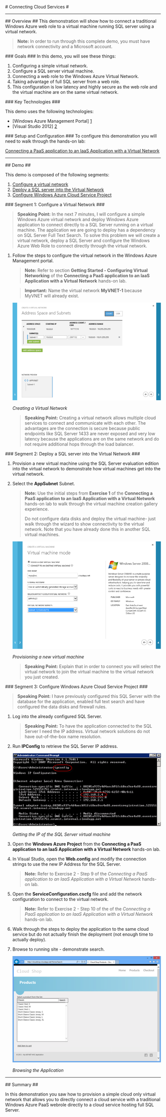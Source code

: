 <a name="title" />
# Connecting Cloud Services #

---

<a name="Overview" />
## Overview ##
This demonstration will show how to connect a traditional Windows Azure web role to a virtual machine running SQL server using a virtual network. 

> **Note:** In order to run through this complete demo, you must have network connectivity and a Microsoft account.

<a id="goals" />
### Goals ###
In this demo, you will see these things:

1.	Configuring a simple virtual network. 
1.	Configure a SQL server virtual machine.
1.	Connecting a web role to the Windows Azure Virtual Network.
1.	Taking advantage of full SQL server from a web role.
1.	This configuration is low latency and highly secure as the web role and the virtual machine are on the same virtual network.

<a name="technologies" />
### Key Technologies ###

This demo uses the following technologies:

- [Windows Azure Management Portal] [1]
- [Visual Studio 2012] [2]

[1]: https://manage.windowsazure.com/
[2]: http://www.microsoft.com/visualstudio/11

<a name="setup" />
### Setup and Configuration ###
To configure this demonstration you will need to walk through the hands-on lab:

[Connecting a PaaS application to an IaaS Application with a Virtual Network](https://github.com/WindowsAzure-TrainingKit/HOL-ConnectingApplicationsVNet) 

---

<a name="Demo" />
## Demo ##

This demo is composed of the following segments:

1. [Configure a virtual network](#segment1)
1. [Deploy a SQL server into the Virtual Network](#segment2)
1. [Configure Windows Azure Cloud Service Project](#segment3)

<a name="segment1" />
### Segment 1: Configure a Virtual Network  ###

> **Speaking Point:** In the next 7 minutes, I will configure a simple Windows Azure virtual network and deploy Windows Azure application to connect directly to a SQL Server running on a virtual machine. The application we are going to deploy has a dependency on SQL Server Full Text Search. To solve this problem we will create a virtual network, deploy a SQL Server and configure the Windows Azure Web Role to connect directly through the virtual network.

1. Follow the steps to configure the virtual network in the Windows Azure Management portal.

	> **Note:**  Refer to section **Getting Started - Configuring Virtual Networking** of the **Connecting a PaaS application to an IaaS Application with a Virtual Network** hands-on lab.
	
	> **Important:** Name the virtual network **MyVNET-1** because MyVNET will already exist.

	![Creating a Virtual Network](Images/creating-a-virtual-network.png?raw=true "Creating a Virtual Network")

	_Creating a Virtual Network_

	> **Speaking Point:** Creating a virtual network allows multiple cloud services to connect and communicate with each other. The advantages are the connection is secure because public endpoints like SQL Server 1433 are never exposed and very low latency because the applications are on the same network and do not require additional hops through the load balancer. 

<a name="segment2" />
### Segment 2: Deploy a SQL server into the Virtual Network ###

1. Provision a new virtual machine using the SQL Server evaluation edition into the virtual network to demonstrate how virtual machines get into the virtual network. 

1. Select the **AppSubnet** Subnet.

	> **Note:** Use the initial steps from **Exercise 1** of the **Connecting a PaaS application to an IaaS Application with a Virtual Network** hands-on lab to walk through the virtual machine creation gallery experience. 
	>
	> Do not configure data disks and deploy the virtual machine- just walk through the wizard to show connectivity to the virtual network. Note that you have already done this in another SQL virtual machines. 

	![Provisioning a new virtual machine](Images/provisioning-a-new-vm.png?raw=true "Provisioning a new virtual machine")
	
	_Provisioning a new virtual machine_

	> **Speaking Point:** Explain that in order to connect you will select the virtual network to join the virtual machine to the virtual network you just created.


<a name="segment3" />
### Segment 3: Configure Windows Azure Cloud Service Project ###

> **Speaking Point:** I have previously configured this SQL Server with the database for the application, enabled full text search and have configured the data disks and firewall rules. 

1. Log into the already configured SQL Server.

	> **Speaking Point:** To have the application connected to the SQL Server I need the IP address. Virtual network solutions do not have out-of-the-box name resolution. 

1. Run **IPConfig** to retrieve the SQL Server IP address.

	![IPConfig](Images/ipconfig.png?raw=true "IPConfig")
	
	_Getting the IP of the SQL Server virtual machine_

1. Open the **Windows Azure Project** from the **Connecting a PaaS application to an IaaS Application with a Virtual Network** hands-on lab. 

1. In Visual Studio, open the **Web.config** and modify the connection strings to use the new IP Address for the SQL Server. 

	> **Note:** Refer to Exercise 2 - Step 9 of the _Connecting a PaaS application to an IaaS Application with a Virtual Network_ hands-on lab.

1. Open the **ServiceConfiguration.cscfg** file and add the network configuration to connect to the virtual network.

	> **Note:** Refer to Exercise 2 - Step 10 of the of the _Connecting a PaaS application to an IaaS Application with a Virtual Network_ hands-on lab.

1. Walk through the steps to deploy the application to the same cloud service but do not actually finish the deployment (not enough time to actually deploy).

1. Browse to running site - demonstrate search.

	![Browsing the Application](Images/browsing-the-web-site.png?raw=true "Browsing the Application")

	_Browsing the Application_

---

<a name="summary" />
## Summary ##

In this demonstration you saw how to provision a simple cloud only virtual network that allows you to directly connect a cloud service with a traditional Windows Azure PaaS webrole directly to a cloud service hosting full SQL Server. 